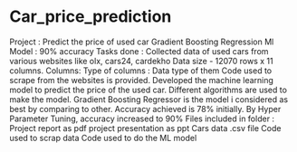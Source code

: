 # Car_price_prediction
Project : Predict the price of used car
Gradient Boosting Regression Ml Model : 90% accuracy
Tasks done : 
Collected data of used cars from various websites like olx, cars24, cardekho 
Data size - 12070 rows x 11 columns.
Columns: Type of columns : Data type of them 
Code used to scrape from the websites is provided.
Developed the machine learning model to predict the price of the used car.
Different algorithms are used to make the model. 
Gradient Boosting Regressor is the model i considered as best by comparing to other. 
Accuracy achieved is 78% initially.
By Hyper Parameter Tuning, accuracy increased to 90%
Files included in folder : 
Project report as pdf
project presentation as ppt
Cars data .csv file
Code used to scrap data
Code used to do the ML model

